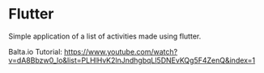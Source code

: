 # Flutter

Simple application of a list of activities made using flutter.

Balta.io Tutorial:
https://www.youtube.com/watch?v=dA8Bbzw0_lo&list=PLHlHvK2lnJndhgbqLl5DNEvKQg5F4ZenQ&index=1
